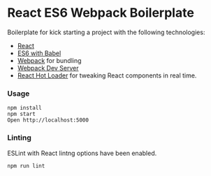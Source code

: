 # React ES6 Webpack Boilerplate

Boilerplate for kick starting a project with the following technologies:
* [React](https://github.com/facebook/react)
* [ES6 with Babel](http://babeljs.io)
* [Webpack](http://webpack.github.io) for bundling
* [Webpack Dev Server](http://webpack.github.io/docs/webpack-dev-server.html)
* [React Hot Loader](http://gaearon.github.io/react-hot-loader/) for tweaking React components in real time.

### Usage

```
npm install
npm start
Open http://localhost:5000
```

### Linting

ESLint with React lintng options have been enabled.

```
npm run lint
```

